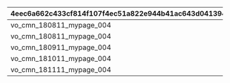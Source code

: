 |4eec6a662c433cf814f107f4ec51a822e944b41ac643d0413943017194fece98|39827bf3dfb8282ef9e629c580996f744990f1dbb5a4a54e159bb0b7b6c31492|080734678fcea9c92090d90786fdd55944c8387a748149be4de06300c86726ef|5364fbca98dcea7bbe047450df9bdbe64209f2801c7033489c5dc3e3699e331a|6f0d9348999814cc4e5e23bf234cf553ad500dcd535842a55dc542fee0f0abb6|44fa1381e347f6890ec6842d0e6dfdc1baddd82b936ac3cd87afde6e7d2653b4|
| --- | --- | --- | --- | --- | --- |
|vo_cmn_180811_mypage_004|||180701||vo_cmn_180711_mypage_001|
|vo_cmn_180811_mypage_004||vo_cmn_180811_mypage_007|180801||vo_cmn_180811_mypage_001|
|vo_cmn_180911_mypage_004|||180901||vo_cmn_180911_mypage_001|
|vo_cmn_181011_mypage_004|||181001||vo_cmn_181011_mypage_001|
|vo_cmn_181111_mypage_004|||181101||vo_cmn_181111_mypage_001|
